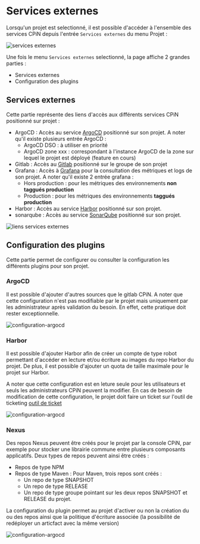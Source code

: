 # Services externes

Lorsqu'un projet est selectionné, il est possible d'accéder à l'ensemble des services CPiN depuis l'entrée ```Services externes``` du menu Projet : 

![services externes](/img/guide/services/menu.png)

Une fois le menu ```Services externes``` selectionné, la page affiche 2 grandes parties :
 - Services externes
 - Configuration des plugins

## Services externes

Cette partie représente des liens d'accès aux différents services CPiN positionné sur projet :

 - ArgoCD : Accès au service [ArgoCD](/services/gitops#argocd) positionné sur son projet. A noter qu'il existe plusieurs entrée ArgoCD :
   - ArgoCD DSO : à utiliser en priorité
   - ArgoCD zone xxx : correspondant à l'instance ArgoCD de la zone sur lequel le projet est déployé (feature en cours)
 - Gitlab : Accès au [Gitlab](/services/gitlab) positionné sur le groupe de son projet
 - Grafana : Accès à [Grafana](guide/metrics) pour la consultation des métriques et logs de son projet. A noter qu'il existe 2 entrée grafana :
   - Hors production : pour les métriques des environnements **non taggués production**
   - Production : pour les métriques des environnements **taggués production**
 - Harbor : Accès au service [Harbor](services/artefacts#depots-d-images-de-conteneurs-harbor) positionné sur son projet.
 - sonarqube : Accès au service [SonarQube](/services/sonarqube) positionné sur son projet.

![liens services externes](/img/guide/servives/services-externes.png)

## Configuration des plugins

Cette partie permet de configurer ou consulter la configuration les différents plugins pour son projet.

### ArgoCD

Il est possible d'ajouter d'autres sources que le gitlab CPiN. A noter que cette configuration n'est pas modifiable par le projet mais uniquement par les administrateur après validation du besoin. En effet, cette pratique doit rester exceptionnelle.

![configuration-argocd](/img/guide/services/configuration-argocd.png)

### Harbor

Il est possible d'ajouter Harbor afin de créer un compte de type robot permettant d'accéder en lecture et/ou écriture au images du repo Harbor du projet. De plus, il est possible d'ajouter un quota de taille maximale pour le projet sur Harbor.

A noter que cette configuration est en leture seule pour les utilisateurs et seuls les administrateurs CPiN peuvent la modifier. En cas de besoin de modification de cette configuration, le projet doit faire un ticket sur l'outil de ticketing [outil de ticket](https://support.dev.numerique-interieur.com/)

![configuration-argocd](/img/guide/services/configuration-harbor.png)

### Nexus

Des repos Nexus peuvent être créés pour le projet par la console CPiN, par exemple pour stocker une librairie commune entre plusieurs composants applicatifs.
Deux types de repos peuvent ainsi être créés :
 - Repos de type NPM
 - Repos de type Maven : Pour Maven, trois repos sont créés :
   - Un repo de type SNAPSHOT
   - Un repo de type RELEASE
   - Un repo de type groupe pointant sur les deux repos SNAPSHOT et RELEASE du projet.  

La configuration du plugin permet au projet d'activer ou non la création du ou des repos ainsi que la politique d'écriture associée (la possibilité de redéployer un articfact avec la même version)

![configuration-argocd](/img/guide/services/configuration-harbor.png)
